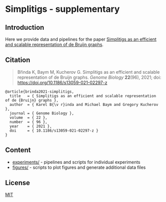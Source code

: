 # Simplitigs - supplementary

## Introduction

Here we provide data and pipelines for the paper [Simplitigs as an efficient and scalable representation of de Bruijn graphs](https://doi.org/10.1186/s13059-021-02297-z).

## Citation

> Břinda K, Baym M, Kucherov G.
> Simplitigs as an efficient and scalable representation of de Bruijn graphs.
*Genome Biology* **22**(96), 2021; doi: https://doi.org/10.1186/s13059-021-02297-z

```
@article{brinda2021-simplitigs,
  title   = { Simplitigs as an efficient and scalable representation of de {Bruijn} graphs },
  author  = { Karel B{\v r}inda and Michael Baym and Gregory Kucherov },
  journal = { Genome Biology },
  volume  = { 22 },
  number  = { 96 },
  year    = { 2021 },
  doi     = { 10.1186/s13059-021-02297-z }
}
```


## Content

* [experiments/](experiments/) - pipelines and scripts for individual experiments
* [figures/](figures/) - scripts to plot figures and generate additional data files


## License

[MIT](https://github.com/karel-brinda/simplitigs-supplementary/blob/master/LICENSE)

